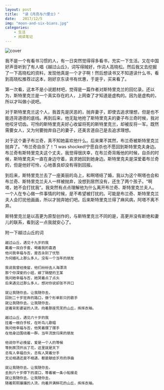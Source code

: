 ```yaml
---
layout: post
title:  "读《月亮与六便士》"
date:   2017/12/5 
img: "moon-and-six-bians.jpg"
categories: 
    - 生活 
    - 阅读笔记
---
```

![cover](/images/book/moon-and-six-bians.jpg)

我不是一个有看书习惯的人，有一日突然觉得得多看书，充实一下生活。又在中国好声音听到了有人唱《越过山丘》，词写得贼好，作词人高晓松。然后我又去挖掘了一下高晓松的资料，发现他真是一个才子啊！然后想读书又不知道读什么书，看到高晓松推荐过这本，刚好京东读书有优惠，于是乎，买来看了。

第一次看，这本不是小说题材吧，觉得是一篇作者对斯特里克兰的回忆录。还以为，斯特里克兰是一个真实存在的人，上网查了才知道是虚构的。因为是虚构的，所以才叫做小说吧。

对于斯特里克兰这个人，我首先是厌恶的，抛弃妻子，即使去追求理想，但是也不能违背道德的底线。再到后来，他无耻地抢了斯特里克夫的妻子布兰奇时候，我对他咬牙切齿。可怜的斯特里克夫好心收留将死的斯特里克兰，却被反将一军。既然需要女人，又为何要抛弃自己的妻子，还美言道自己是去追求理想。

对于这个妻子布兰奇，真不知她喜欢他什么。后来果不其然，布兰奇被斯特里克兰抛弃了。“布兰奇自杀了！”I was shocked!宁愿自杀也不愿回到斯特里克夫身边。布兰奇有斯特里克夫这个丈夫，我觉得很庆幸，在布兰奇背叛他的时候，自杀的时候，斯特里克夫一直在身边守着，哀求她回到她身边。斯特里克夫是深爱着布兰奇的，但是他好可怜，心地善良却没有得到回报。

到后来，斯特里克兰去了一座美丽的岛上，和啊塔结了婚，我以为这个啊塔也会和布兰奇、斯特里克兰夫人一样被抛弃，没想到居然没有，还生了两个孩子。“啊塔，她不会打扰我”。我突然有点点理解他为什么离开布兰奇、斯特里克兰夫人。一个人在专心做一件事情的时候，是不希望被打扰的。可能是布兰奇、斯特里克兰夫人会打扰他画画，所以才抛弃她们吧。后来斯特里克兰得了麻风病，阿塔不离不弃。


斯特里克兰是以高更为原型创作的，与斯特里克兰不同的是，高更并没有断绝和妻儿的联系，看到这一点我就安心了。

附一下越过山丘的词

```
越过山丘，遇见十九岁的我
戴着一双白手套，喝着我的喜酒
他问我幸福与否，是否永别了忧愁
为何婚礼上那么多人，没有一个当年的朋友

我说我曾经挽留，他们纷纷去人海漂流
那个你深爱的小妞，嫁了隔壁的王某
我问她幸福与否，她哭着点了点头
后来遇见过那么多人，想对你说却张不开口

就让我随你去，让我随你去，
回到二十岁狂奔的路口，做个形单影只的歌手
就让我随你去，让我随你去，
逆着背影婆娑的人流，向着那座荒芜的山丘，挥挥衣袖。

越过山丘，遇见六十岁的我 
拄着一根白手杖，在听鸟儿歌唱
我问他幸福与否，他笑着摆了摆手
在他身边围绕着一群，当年流放归来的朋友

他说你不必挽留，爱是一个人的等候
等到房顶开出了花，这里就是天下
总有人幸福白头，总有人哭着分手
无论相遇还是不相遇，都是献给岁月的序曲

就让我随你去，让我随你去，
去到六十岁停下的渡口，等着被一条小船接走
就让我随你去，让我随你去，
随着熙熙攘攘的人流，向着开满鲜花的山丘，挥挥衣袖。

```

